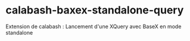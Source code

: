 # calabash-baxex-standalone-query
Extension de calabash : Lancement d'une XQuery avec BaseX en mode standalone

